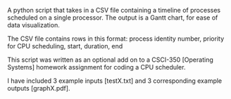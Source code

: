 
A python script that takes in a CSV file containing a timeline of processes scheduled on a single processor.
The output is a Gantt chart, for ease of data visualization.

The CSV file contains rows in this format:
  process identity number, priority for CPU scheduling, start, duration, end

This script was written as an optional add on to a CSCI-350 [Operating Systems] homework assignment for coding a CPU scheduler.

I have included 3 example inputs [testX.txt] and 3 corresponding example outputs [graphX.pdf].
